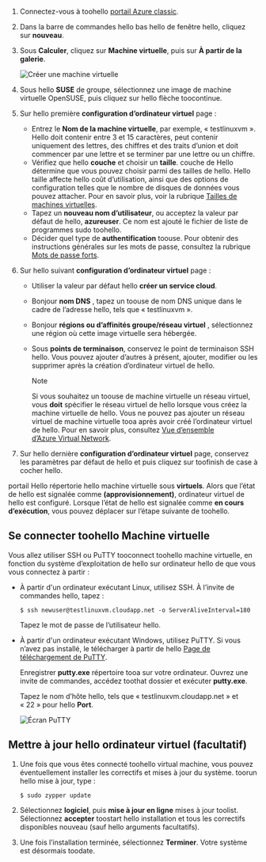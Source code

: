 1. Connectez-vous à toohello [portail Azure classic](http://manage.windowsazure.com).  
2. Dans la barre de commandes hello bas hello de fenêtre hello, cliquez sur **nouveau**.
3. Sous **Calculer**, cliquez sur **Machine virtuelle**, puis sur **À partir de la galerie**.
   
    ![Créer une machine virtuelle][Image1]
4. Sous hello **SUSE** de groupe, sélectionnez une image de machine virtuelle OpenSUSE, puis cliquez sur hello flèche toocontinue.
5. Sur hello première **configuration d’ordinateur virtuel** page :
   
   * Entrez le **Nom de la machine virtuelle**, par exemple, « testlinuxvm ». Hello doit contenir entre 3 et 15 caractères, peut contenir uniquement des lettres, des chiffres et des traits d’union et doit commencer par une lettre et se terminer par une lettre ou un chiffre.
   * Vérifiez que hello **couche** et choisir un **taille**. couche de Hello détermine que vous pouvez choisir parmi des tailles de hello. Hello taille affecte hello coût d’utilisation, ainsi que des options de configuration telles que le nombre de disques de données vous pouvez attacher. Pour en savoir plus, voir la rubrique [Tailles de machines virtuelles](../articles/virtual-machines/linux/sizes.md?toc=%2fazure%2fvirtual-machines%2flinux%2ftoc.json).
   * Tapez un **nouveau nom d’utilisateur**, ou acceptez la valeur par défaut de hello, **azureuser**. Ce nom est ajouté le fichier de liste de programmes sudo toohello.
   * Décider quel type de **authentification** toouse. Pour obtenir des instructions générales sur les mots de passe, consultez la rubrique [Mots de passe forts](http://msdn.microsoft.com/library/ms161962.aspx).
6. Sur hello suivant **configuration d’ordinateur virtuel** page :
   
   * Utiliser la valeur par défaut hello **créer un service cloud**.
   * Bonjour **nom DNS** , tapez un toouse de nom DNS unique dans le cadre de l’adresse hello, tels que « testlinuxvm ».
   * Bonjour **régions ou d’affinités groupe/réseau virtuel** , sélectionnez une région où cette image virtuelle sera hébergée.
   * Sous **points de terminaison**, conservez le point de terminaison SSH hello. Vous pouvez ajouter d’autres à présent, ajouter, modifier ou les supprimer après la création d’ordinateur virtuel de hello.
     
     > [!NOTE]
     > Si vous souhaitez un toouse de machine virtuelle un réseau virtuel, vous **doit** spécifier le réseau virtuel de hello lorsque vous créez la machine virtuelle de hello. Vous ne pouvez pas ajouter un réseau virtuel de machine virtuelle tooa après avoir créé l’ordinateur virtuel de hello. Pour en savoir plus, consultez [Vue d’ensemble d’Azure Virtual Network](../articles/virtual-network/virtual-networks-overview.md).
     > 
     > 
7. Sur hello dernière **configuration d’ordinateur virtuel** page, conservez les paramètres par défaut de hello et puis cliquez sur toofinish de case à cocher hello.

portail Hello répertorie hello machine virtuelle sous **virtuels**. Alors que l’état de hello est signalée comme **(approvisionnement)**, ordinateur virtuel de hello est configuré. Lorsque l’état de hello est signalée comme **en cours d’exécution**, vous pouvez déplacer sur l’étape suivante de toohello.

## <a name="connect-toohello-virtual-machine"></a>Se connecter toohello Machine virtuelle
Vous allez utiliser SSH ou PuTTY tooconnect toohello machine virtuelle, en fonction du système d’exploitation de hello sur ordinateur hello de que vous vous connectez à partir :

* À partir d'un ordinateur exécutant Linux, utilisez SSH. À l’invite de commandes hello, tapez :
  
    `$ ssh newuser@testlinuxvm.cloudapp.net -o ServerAliveInterval=180`
  
    Tapez le mot de passe de l’utilisateur hello.
* À partir d'un ordinateur exécutant Windows, utilisez PuTTY. Si vous n’avez pas installé, le télécharger à partir de hello [Page de téléchargement de PuTTY][PuTTYDownload].
  
    Enregistrer **putty.exe** répertoire tooa sur votre ordinateur. Ouvrez une invite de commandes, accédez toothat dossier et exécuter **putty.exe**.
  
    Tapez le nom d’hôte hello, tels que « testlinuxvm.cloudapp.net » et « 22 » pour hello **Port**.
  
    ![Écran PuTTY][Image6]  

## <a name="update-hello-virtual-machine-optional"></a>Mettre à jour hello ordinateur virtuel (facultatif)
1. Une fois que vous êtes connecté toohello virtual machine, vous pouvez éventuellement installer les correctifs et mises à jour du système. toorun hello mise à jour, type :
   
    `$ sudo zypper update`
2. Sélectionnez **logiciel**, puis **mise à jour en ligne** mises à jour toolist. Sélectionnez **accepter** toostart hello installation et tous les correctifs disponibles nouveau (sauf hello arguments facultatifs).
3. Une fois l’installation terminée, sélectionnez **Terminer**.  Votre système est désormais toodate.

[PuTTYDownload]: http://www.puttyssh.org/download.html

[Image1]: ./media/create-and-configure-opensuse-vm-in-portal/CreateVM.png

[Image6]: ./media/create-and-configure-opensuse-vm-in-portal/putty.png

